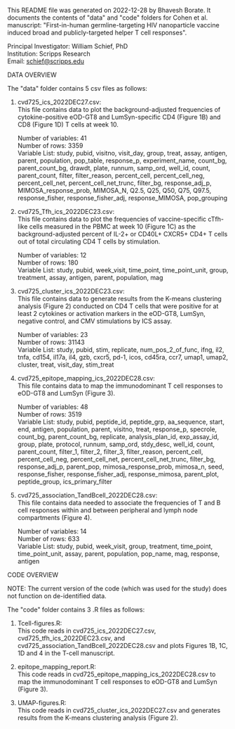 This README file was generated on 2022-12-28 by Bhavesh Borate.
It documents the contents of "data" and "code" folders for Cohen et al. manuscript: 
"First-in-human germline-targeting HIV nanoparticle vaccine induced broad and publicly-targeted helper T cell responses". 

Principal Investigator: William Schief, PhD  
Institution: Scripps Research  
Email: schief@scripps.edu   

DATA OVERVIEW

The "data" folder contains 5 csv files as follows:    
1. cvd725_ics_2022DEC27.csv:     
	This file contains data to plot the background-adjusted frequencies of cytokine-positive eOD-GT8 and LumSyn-specific CD4 (Figure 1B) and CD8 (Figure 1D) T cells at week 10.    
	     
	Number of variables: 41   
	Number of rows: 3359   
	Variable List: study, pubid, visitno, visit_day, group,	treat, assay, antigen, parent, population, pop_table,	response_p, experiment_name, count_bg, parent_count_bg, drawdt, plate, runnum,	samp_ord, well_id, count, parent_count,	filter,	filter_reason, percent_cell, percent_cell_neg, percent_cell_net, percent_cell_net_trunc, filter_bg, response_adj_p, MIMOSA_response_prob, MIMOSA_N, Q2.5, Q25, Q50, Q75, Q97.5, response_fisher,	response_fisher_adj, response_MIMOSA, pop_grouping   


2. cvd725_Tfh_ics_2022DEC23.csv:      
	This file contains data to plot the frequencies of vaccine-specific cTfh-like cells measured in the PBMC at week 10 (Figure 1C) as the background-adjusted percent of IL-2+ or CD40L+ CXCR5+ CD4+ T cells out of total circulating CD4 T cells by stimulation.     
	
	Number of variables: 12      
	Number of rows: 180     
	Variable List: study, pubid, week_visit, time_point, time_point_unit, group, treatment,	assay, antigen,	parent,	population, mag     


3. cvd725_cluster_ics_2022DEC23.csv:     
	This file contains data to generate results from the K-means clustering analysis (Figure 2) conducted on CD4 T cells that were positive	for at least 2 cytokines or activation markers in the eOD-GT8, LumSyn, negative control, and CMV stimulations by ICS assay.     
	        
	Number of variables: 23     
	Number of rows: 31143     
	Variable List: study, pubid, stim, replicate, num_pos_2_of_func, ifng, il2, tnfa, cd154, il17a, il4, gzb, cxcr5, pd-1, icos, cd45ra, ccr7, umap1, umap2, cluster, treat, visit_day, stim_treat       


4. cvd725_epitope_mapping_ics_2022DEC28.csv:       
	This file contains data to map the immunodominant T cell responses to eOD-GT8 and LumSyn (Figure 3).      
	      
	Number of variables: 48      
	Number of rows: 3519      
	Variable List: study, pubid, peptide_id, peptide_grp, aa_sequence, start, end, antigen, population, parent, visitno, treat, response_p, specrole, count_bg, parent_count_bg, replicate, analysis_plan_id, exp_assay_id, group, plate, protocol, runnum, samp_ord, stdy_desc, well_id, count, parent_count, filter_1, filter_2, filter_3, filter_reason, percent_cell, percent_cell_neg, percent_cell_net, percent_cell_net_trunc, filter_bg, response_adj_p, parent_pop, mimosa_response_prob, mimosa_n, seed, response_fisher, response_fisher_adj, response_mimosa, parent_plot, peptide_group, ics_primary_filter      

    
5. cvd725_association_TandBcell_2022DEC28.csv:      
	This file contains data needed to associate the frequencies of T and B cell responses within and between peripheral and lymph node compartments (Figure 4).       
	
	Number of variables: 14          
	Number of rows: 633     
	Variable List: study, pubid, week_visit, group, treatment, time_point, time_point_unit, assay, parent, population, pop_name, mag, response, antigen     

	
	


CODE OVERVIEW 

NOTE: The current version of the code (which was used for the study) does not function on de-identified data.

The "code" folder contains 3 .R files as follows:
1. Tcell-figures.R:    
  This code reads in cvd725_ics_2022DEC27.csv, cvd725_tfh_ics_2022DEC23.csv, and cvd725_association_TandBcell_2022DEC28.csv and plots Figures 1B, 1C, 1D and 4 in the T-cell manuscript.

2. epitope_mapping_report.R:   
	This code reads in cvd725_epitope_mapping_ics_2022DEC28.csv to map the immunodominant T cell responses to eOD-GT8 and LumSyn (Figure 3).

3. UMAP-figures.R:     
  This code reads in cvd725_cluster_ics_2022DEC27.csv and generates results from the K-means clustering analysis (Figure 2).

